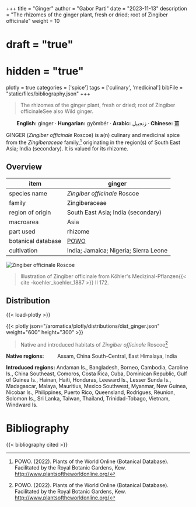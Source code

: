 +++
title = "Ginger"
author = "Gabor Parti"
date = "2023-11-13"
description = "The rhizomes of the ginger plant, fresh or dried; root of Zingiber officinale"
weight = 10
# draft = "true"
# hidden = "true"
plotly = true
categories = ['spice']
tags = ['culinary', 'medicinal']
bibFile = "static/files/bibliography.json"
+++

>The rhizomes of the ginger plant, fresh or dried; root of Zingiber officinaleSee also Wild ginger. 

<center>

**English:** ginger · **Hungarian:** gyömbér · **Arabic:** <span class="arabic-text" dir="rtl">زنجبيل</span> · **Chinese:** <span class="traditional-chinese-text">薑</span> 

</center>

GINGER (*Zingiber officinale* Roscoe) is a(n) culinary and medicinal spice from the *Zingiberaceae* family,[^powo] originating in the region(s) of South East Asia; India (secondary). It is valued for its rhizome.

[^powo]: POWO. (2022). Plants of the World Online (Botanical Database). Facilitated by the Royal Botanic Gardens, Kew. http://www.plantsoftheworldonline.org/

## Overview

|       item       |                       ginger                      |
|------------------|---------------------------------------------------|
|   species name   |            *Zingiber officinale* Roscoe           |
|      family      |                   Zingiberaceae                   |
| region of origin |         South East Asia; India (secondary)        |
|     macroarea    |                        Asia                       |
|     part used    |                      rhizome                      |
|botanical database|[POWO](https://powo.science.kew.org/taxon/798372-1)|
|    cultivation   |       India; Jamaica; Nigeria; Sierra Leone       |

![*Zingiber officinale* Roscoe](/images/illustrations/ginger.png?width=40rem "Illustration of Zingiber officinale from Köhler's Medizinal-Pflanzen")

>Illustration of Zingiber officinale from Köhler's Medizinal-Pflanzen{{< cite -koehler_koehler_1887 >}} II 172.

## Distribution

{{< load-plotly >}}

{{< plotly json="/aromatica/plotly/distributions/dist_ginger.json" weight="600" height="300" >}}

>Native and introduced habitats of *Zingiber officinale* Roscoe[^powo]

<p style="text-align:left;">

**Native regions:** &ensp; &ensp; &ensp; Assam, China South-Central, East Himalaya, India

**Introduced regions:** Andaman Is., Bangladesh, Borneo, Cambodia, Caroline Is., China Southeast, Comoros, Costa Rica, Cuba, Dominican Republic, Gulf of Guinea Is., Hainan, Haiti, Honduras, Leeward Is., Lesser Sunda Is., Madagascar, Malaya, Mauritius, Mexico Southwest, Myanmar, New Guinea, Nicobar Is., Philippines, Puerto Rico, Queensland, Rodrigues, Réunion, Solomon Is., Sri Lanka, Taiwan, Thailand, Trinidad-Tobago, Vietnam, Windward Is.

</p>



# Bibliography

{{< bibliography cited >}}

